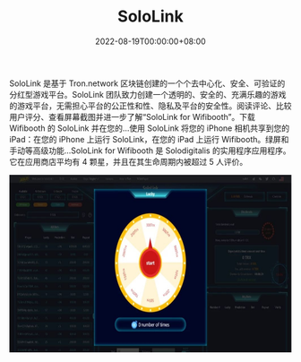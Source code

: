 ﻿---
title: "SoloLink"
description: "SoloLink是基于Tron.network区块链建立的壹个去中心化、安全、可验证的分红型博"
date: 2022-08-19T00:00:00+08:00
lastmod: 2022-08-19T00:00:00+08:00
draft: false
authors: ["boogArno"]
featuredImage: "sololink.png"
tags: ["Gambling","SoloLink"]
categories: ["nfts"]
nfts: ["Gambling"]
blockchain: "TRON"
website: "https://sololink.pro/"
twitter: "https://twitter.com/SoloLink_1"
discord: ""
telegram: "https://t.me/SoloLink_EN"
github: ""
youtube: ""
twitch: ""
facebook: ""
instagram: ""
reddit: ""
medium: ""
steam: ""
gitbook: ""
googleplay: ""
appstore: ""
status: "Live"
weight: 
lightgallery: true
toc: true
pinned: false
recommend: false
recommend1: false
---

SoloLink 是基于 Tron.network 区块链创建的一个个去中心化、安全、可验证的分红型游戏平台。SoloLink 团队致力创建一个透明的、安全的、充满乐趣的游戏的游戏平台，无需担心平台的公正性和性、隐私及平台的安全性。阅读评论、比较用户评分、查看屏幕截图并进一步了解“SoloLink for Wifibooth”。下载 Wifibooth 的 SoloLink 并在您的...使用 SoloLink 将您的 iPhone 相机共享到您的 iPad：在您的 iPhone 上运行 SoloLink，在您的 iPad 上运行 Wifibooth。绿屏和手动等高级功能...SoloLink for Wifibooth 是 Solodigitalis 的实用程序应用程序。它在应用商店平均有 4 颗星，并且在其生命周期内被超过 5 人评价。

![sololink-dapp-gambling-tron-image1_bd0425d4a47cbb67296c5789fdf98afe](sololink-dapp-gambling-tron-image1_bd0425d4a47cbb67296c5789fdf98afe.png)